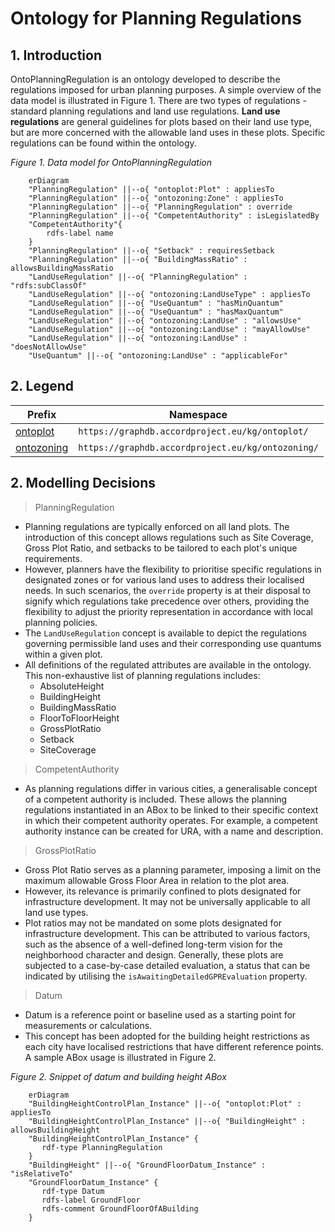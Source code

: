 # Ontology for Planning Regulations
## 1. Introduction
OntoPlanningRegulation is an ontology developed to describe the regulations imposed for urban planning purposes. A simple overview of the data model is illustrated in Figure 1. There are two types of regulations - standard planning regulations and land use regulations. **Land use regulations** are general guidelines for plots based on their land use type, but are more concerned with the allowable land uses in these plots. Specific regulations can be found within the ontology.


*Figure 1. Data model for OntoPlanningRegulation*
```mermaid
    erDiagram 
    "PlanningRegulation" ||--o{ "ontoplot:Plot" : appliesTo
    "PlanningRegulation" ||--o{ "ontozoning:Zone" : appliesTo
    "PlanningRegulation" ||--o{ "PlanningRegulation" : override
    "PlanningRegulation" ||--o{ "CompetentAuthority" : isLegislatedBy
    "CompetentAuthority"{
        rdfs-label name
    }
    "PlanningRegulation" ||--o{ "Setback" : requiresSetback
    "PlanningRegulation" ||--o{ "BuildingMassRatio" : allowsBuildingMassRatio
    "LandUseRegulation" ||--o{ "PlanningRegulation" : "rdfs:subClassOf"
    "LandUseRegulation" ||--o{ "ontozoning:LandUseType" : appliesTo
    "LandUseRegulation" ||--o{ "UseQuantum" : "hasMinQuantum"
    "LandUseRegulation" ||--o{ "UseQuantum" : "hasMaxQuantum"
    "LandUseRegulation" ||--o{ "ontozoning:LandUse" : "allowsUse"
    "LandUseRegulation" ||--o{ "ontozoning:LandUse" : "mayAllowUse"
    "LandUseRegulation" ||--o{ "ontozoning:LandUse" : "doesNotAllowUse"
    "UseQuantum" ||--o{ "ontozoning:LandUse" : "applicableFor"
```

## 2. Legend
Prefix | Namespace
--- | ---
[ontoplot](https://github.com/ogcincubator/cityrdf/examples/ontoplot) | `https://graphdb.accordproject.eu/kg/ontoplot/`
[ontozoning](https://github.com/ogcincubator/cityrdf/examples/ontozoning) | `https://graphdb.accordproject.eu/kg/ontozoning/`

## 2. Modelling Decisions
>PlanningRegulation

- Planning regulations are typically enforced on all land plots. The introduction of this concept allows regulations such as Site Coverage, Gross Plot Ratio, and setbacks to be tailored to each plot's unique requirements.
- However, planners have the flexibility to prioritise specific regulations in designated zones or for various land uses to address their localised needs. In such scenarios, the `override` property is at their disposal to signify which regulations take precedence over others, providing the flexibility to adjust the priority representation in accordance with local planning policies.
- The `LandUseRegulation` concept is available to depict the regulations governing permissible land uses and their corresponding use quantums within a given plot.
- All definitions of the regulated attributes are available in the ontology. This non-exhaustive list of planning regulations includes:
    - AbsoluteHeight
    - BuildingHeight
    - BuildingMassRatio
    - FloorToFloorHeight 
    - GrossPlotRatio
    - Setback
    - SiteCoverage

>CompetentAuthority

- As planning regulations differ in various cities, a generalisable concept of a competent authority is included. These allows the planning regulations instantiated in an ABox to be linked to their specific context in which their competent authority operates. For example, a competent authority instance can be created for URA, with a name and description.

>GrossPlotRatio

- Gross Plot Ratio serves as a planning parameter, imposing a limit on the maximum allowable Gross Floor Area in relation to the plot area.
- However, its relevance is primarily confined to plots designated for infrastructure development. It may not be universally applicable to all land use types.
- Plot ratios may not be mandated on some plots designated for infrastructure development. This can be attributed to various factors, such as the absence of a well-defined long-term vision for the neighborhood character and design. Generally, these plots are subjected to a case-by-case detailed evaluation, a status that can be indicated by utilising the `isAwaitingDetailedGPREvaluation` property.

>Datum

- Datum is a reference point or baseline used as a starting point for measurements or calculations.
- This concept has been adopted for the building height restrictions as each city have localised restrictions that have different reference points. A sample ABox usage is illustrated in Figure 2.

*Figure 2. Snippet of datum and building height ABox*
```mermaid
    erDiagram 
    "BuildingHeightControlPlan_Instance" ||--o{ "ontoplot:Plot" : appliesTo
    "BuildingHeightControlPlan_Instance" ||--o{ "BuildingHeight" : allowsBuildingHeight
    "BuildingHeightControlPlan_Instance" {
       rdf-type PlanningRegulation
    }
    "BuildingHeight" ||--o{ "GroundFloorDatum_Instance" : "isRelativeTo"
    "GroundFloorDatum_Instance" {
       rdf-type Datum
       rdfs-label GroundFloor
       rdfs-comment GroundFloorOfABuilding 
    }
```
